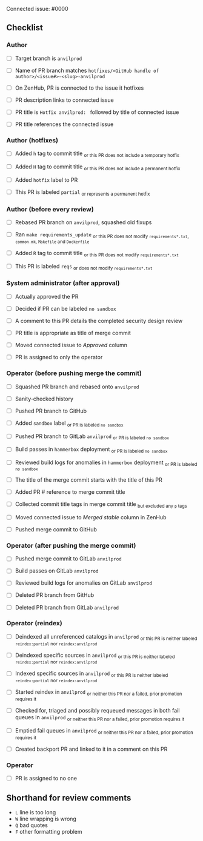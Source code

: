 <!--
This is the PR template for hotfix PRs against `anvilprod`.
-->

Connected issue: #0000


## Checklist


### Author

- [ ] Target branch is `anvilprod`
- [ ] Name of PR branch matches `hotfixes/<GitHub handle of author>/<issue#>-<slug>-anvilprod`
- [ ] On ZenHub, PR is connected to the issue it hotfixes
- [ ] PR description links to connected issue
- [ ] PR title is `Hotfix anvilprod: ` followed by title of connected issue
- [ ] PR title references the connected issue


### Author (hotfixes)

- [ ] Added `h` tag to commit title <sub>or this PR does not include a temporary hotfix</sub>
- [ ] Added `H` tag to commit title <sub>or this PR does not include a permanent hotfix</sub>
- [ ] Added `hotfix` label to PR
- [ ] This PR is labeled `partial` <sub>or represents a permanent hotfix</sub>


### Author (before every review)

- [ ] Rebased PR branch on `anvilprod`, squashed old fixups
- [ ] Ran `make requirements_update` <sub>or this PR does not modify `requirements*.txt`, `common.mk`, `Makefile` and `Dockerfile`</sub>
- [ ] Added `R` tag to commit title <sub>or this PR does not modify `requirements*.txt`</sub>
- [ ] This PR is labeled `reqs` <sub>or does not modify `requirements*.txt`</sub>


### System administrator (after approval)

- [ ] Actually approved the PR
- [ ] Decided if PR can be labeled `no sandbox`
- [ ] A comment to this PR details the completed security design review
- [ ] PR title is appropriate as title of merge commit
- [ ] Moved connected issue to *Approved* column
- [ ] PR is assigned to only the operator


### Operator (before pushing merge the commit)

- [ ] Squashed PR branch and rebased onto `anvilprod`
- [ ] Sanity-checked history
- [ ] Pushed PR branch to GitHub
- [ ] Added `sandbox` label <sub>or PR is labeled `no sandbox`</sub>
- [ ] Pushed PR branch to GitLab `anvilprod` <sub>or PR is labeled `no sandbox`</sub>
- [ ] Build passes in `hammerbox` deployment <sub>or PR is labeled `no sandbox`</sub>
- [ ] Reviewed build logs for anomalies in `hammerbox` deployment <sub>or PR is labeled `no sandbox`</sub>
- [ ] The title of the merge commit starts with the title of this PR
- [ ] Added PR # reference to merge commit title
- [ ] Collected commit title tags in merge commit title <sub>but excluded any `p` tags</sub>
- [ ] Moved connected issue to *Merged stable* column in ZenHub
- [ ] Pushed merge commit to GitHub


### Operator (after pushing the merge commit)

- [ ] Pushed merge commit to GitLab `anvilprod`
- [ ] Build passes on GitLab `anvilprod`
- [ ] Reviewed build logs for anomalies on GitLab `anvilprod`
- [ ] Deleted PR branch from GitHub
- [ ] Deleted PR branch from GitLab `anvilprod`


### Operator (reindex)

- [ ] Deindexed all unreferenced catalogs in `anvilprod` <sub>or this PR is neither labeled `reindex:partial` nor `reindex:anvilprod`</sub>
- [ ] Deindexed specific sources in `anvilprod` <sub>or this PR is neither labeled `reindex:partial` nor `reindex:anvilprod`</sub>
- [ ] Indexed specific sources in `anvilprod` <sub>or this PR is neither labeled `reindex:partial` nor `reindex:anvilprod`</sub>
- [ ] Started reindex in `anvilprod` <sub>or neither this PR nor a failed, prior promotion requires it</sub>
- [ ] Checked for, triaged and possibly requeued messages in both fail queues in `anvilprod` <sub>or neither this PR nor a failed, prior promotion requires it</sub>
- [ ] Emptied fail queues in `anvilprod` <sub>or neither this PR nor a failed, prior promotion requires it</sub>
- [ ] Created backport PR and linked to it in a comment on this PR


### Operator

- [ ] PR is assigned to no one


## Shorthand for review comments

- `L` line is too long
- `W` line wrapping is wrong
- `Q` bad quotes
- `F` other formatting problem
